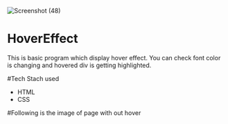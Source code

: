 ![Screenshot (48)](https://user-images.githubusercontent.com/102024693/192527874-e3ead8a3-58b2-43df-a729-ad634e47f07e.png)
# HoverEffect
This is basic program which display hover effect. You can check font color is changing and hovered div is getting highlighted.

#Tech Stach used
- HTML
- CSS

#Following is the image of page with out hover
